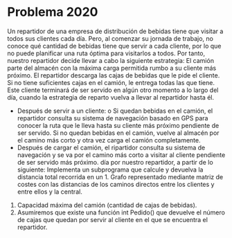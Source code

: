 # Problema 2020

Un repartidor de una empresa de distribución de bebidas tiene que visitar a todos sus clientes cada día. Pero, al comenzar su jornada de trabajo, no conoce qué cantidad de bebidas tiene que servir a cada cliente, por lo que no puede planificar una ruta óptima para visitarlos a todos. Por tanto, nuestro repartidor decide llevar a cabo la siguiente estrategia:
El camión parte del almacén con la máxima carga permitida rumbo a su cliente más próximo.
El repartidor descarga las cajas de bebidas que le pide el cliente. Si no tiene suficientes cajas en el camión, le entrega todas las que tiene. Este cliente terminará de ser servido en algún otro momento a lo largo del día, cuando la estrategia de reparto vuelva a llevar al repartidor hasta él.
*   Después de servir a un cliente: о Si quedan bebidas en el camión, el repartidor consulta su sistema de navegación basado en GPS para conocer la ruta que le lleva hasta su cliente más próximo pendiente de ser servido. Si no quedan bebidas en el camión, vuelve al almacén por el camino más corto y otra vez carga el camión completamente.
*   Después de cargar el camión, el ripartidor consulta su sistema de navegación y se va por el camino más corto a visitar al cliente pendiente de ser servido más próximo.
día por nuestro repartidor, a partir de lo siguiente:
Implementa un subprograma que calcule y devuelva la distancia total recorrida en un 1. Grafo representado mediante matriz de costes con las distancias de los caminos directos
entre los clientes y entre ellos y la central.
1.    Capacidad máxima del camión (cantidad de cajas de bebidas).
2.    Asumiremos que existe una función int Pedido() que devuelve el número de cajas que quedan por servir al cliente en el que se encuentra el repartidor.
